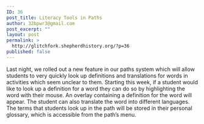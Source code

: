 ```yaml
---
ID: 36
post_title: Literacy Tools in Paths
author: 32bpwr3@gmail.com
post_excerpt: ""
layout: post
permalink: >
  http://glitchfork.shepherdhistory.org/?p=36
published: false
---
```

<span style="font-weight: 400;">Last night, we rolled out a new feature in our paths system which will allow students to very quickly look up definitions and translations for words in activities which seem unclear to them. Starting this week, if a student would like to look up a definition for a word they can do so by highlighting the word with their mouse. An overlay containing a definition for the word will appear. The student can also translate the word into different languages. The terms that students look up in the path will be stored in their personal glossary, which is accessible from the path’s menu.</span>